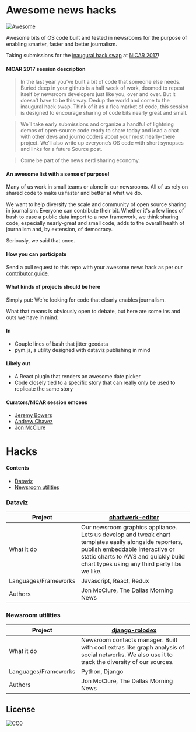 # Awesome news hacks

[![Awesome](https://cdn.rawgit.com/sindresorhus/awesome/d7305f38d29fed78fa85652e3a63e154dd8e8829/media/badge.svg)](https://github.com/sindresorhus/awesome)

Awesome bits of OS code built and tested in newsrooms for the purpose of enabling smarter, faster and better journalism.

Taking submissions for the [inaugural hack swap](http://ire.org/events-and-training/event/2702/2988/) at [NICAR 2017](http://ire.org/conferences/nicar2017/)!

#### NICAR 2017 session description

> In the last year you’ve built a bit of code that someone else needs. Buried deep in your github is a half week of work, doomed to repeat itself by newsroom developers just like you, over and over. But it doesn’t have to be this way. Dedup the world and come to the inaugural hack swap. Think of it as a flea market of code, this session is designed to encourage sharing of code bits nearly great and small.

> We’ll take early submissions and organize a handful of lightning demos of open-source code ready to share today and lead a chat with other devs and journo coders about your most nearly-there project. We’ll also write up everyone’s OS code with short synopses and links for a future Source post.

> Come be part of the news nerd sharing economy.

#### An awesome list with a sense of purpose!

Many of us work in small teams or alone in our newsrooms. All of us rely on shared code to make us faster and better at what we do.

We want to help diversify the scale and community of open source sharing in journalism. Everyone can contribute their bit. Whether it's a few lines of bash to ease a public data import to a new framework, we think sharing code, especially nearly-great and small code, adds to the overall health of journalism and, by extension, of democracy.

Seriously, we said that once.


#### How you can participate

Send a pull request to this repo with your awesome news hack as per our [contributor guide](contributing.md).


#### What kinds of projects should be here

Simply put: We're looking for code that clearly enables journalism.

What that means is obviously open to debate, but here are some ins and outs we have in mind:

#### In
- Couple lines of bash that jitter geodata
- pym.js, a utility designed with dataviz publishing in mind

#### Likely out
- A React plugin that renders an awesome date picker
- Code closely tied to a specific story that can really only be used to replicate the same story


#### Curators/NICAR session emcees

- [Jeremy Bowers](https://twitter.com/jeremybowers)
- [Andrew Chavez](https://twitter.com/adchavez)
- [Jon McClure](https://twitter.com/JonRMcClure)



# Hacks <a name="hacks"></a>

#### Contents

- [Dataviz](#hacks-dataviz)
- [Newsroom utilities](#hacks-newsroom-utilities)

### Dataviz <a name="hacks-dataviz"></a>

|   Project  | [chartwerk-editor](https://github.com/DallasMorningNews/chartwerk-editor)  |
|----------|--------|
|What it do| Our newsroom graphics appliance. Lets us develop and tweak chart templates easily alongside reporters, publish embeddable interactive or static charts to AWS and quickly build chart types using any third party libs we like. |
|Languages/Frameworks| Javascript, React, Redux|
|Authors| Jon McClure, The Dallas Morning News|


### Newsroom utilities <a name="hacks-newsroom-utilities"></a>

|   Project  | [django-rolodex](https://github.com/DallasMorningNews/django-rolodex)  |
|----------|--------|
|What it do| Newsroom contacts manager. Built with cool extras like graph analysis of social networks. We also use it to track the diversity of our sources. |
|Languages/Frameworks| Python, Django|
|Authors| Jon McClure, The Dallas Morning News|

## License

[![CC0](http://mirrors.creativecommons.org/presskit/buttons/88x31/svg/cc-zero.svg)](https://creativecommons.org/publicdomain/zero/1.0/)
